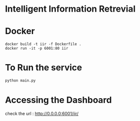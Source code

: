 # Intelligent Information Retrevial 

# Docker
```
docker build -t iir -f Dockerfile .
docker run -it -p 6001:80 iir 
```
# To Run the service
```python
python main.py

```

# Accessing the Dashboard
check the url : http://0.0.0.0:6001/iir/